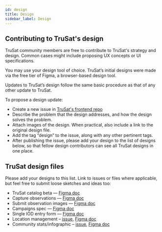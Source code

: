```yaml
---
id: design
title: Design
sidebar_label: Design
---
```


## Contributing to TruSat's design
TruSat community members are free to contribute to TruSat's strategy and design. Common cases might include proposing UX concepts or UI specifications. 

You may use your design tool of choice. TruSat’s initial designs were made via the free tier of Figma, a browser-based design tool.

Updates to TruSat’s design follow the same basic procedure as that of any other update to TruSat.

To propose a design update:
- Create a new issue in [TruSat's frontend repo](https://github.com/consensys-space/trusat-frontend) 
- Describe the problem that the design addresses, and how the design solves the problem.
- Attach images of the design. When practical, also include a link to the original design file. 
- Add the tag “design” to the issue, along with any other pertinent tags.
- After publishing the issue, please add your design to the list of designs below, so that fellow design contributors can see all TruSat designs in one place.

## TruSat design files
Please add your designs to this list. Link to issues or files where applicable, but feel free to submit loose sketches and ideas too:
- TruSat catalog beta — [Figma doc](https://www.figma.com/file/p8e16JtZ2vX8UEq6uN9HYa/TruSat---Beta-Master-Designs?node-id=650%3A2811)
- Capture observations — [Figma doc](https://www.figma.com/file/ZhuhQePQlZ3TuTbnlvcZjH/TruSat---Capture-Observations-UX?node-id=6%3A2915)
- Submit observation images — [Figma doc](https://www.figma.com/file/LEL9dzD9uC3NRstzF26SF7/TruSat---Image-processing?node-id=0%3A1)
- Campaigns spec — [Figma doc](https://www.figma.com/file/BNcXYcUE8yrixSxqmbPkrf/TruSat---8%2F20%2F19---Campaigns-feature-spec?node-id=0%3A1)
- Single IOD entry form — [Figma doc](https://www.figma.com/file/8FNsDfgPeGA9aHu671Pf8o/TruSat---Single-IOD-Entry-Form-Design?node-id=0%3A1)
- Location management – [issue](https://github.com/consensys-space/trusat-frontend/issues/183), [Figma doc](https://www.figma.com/file/9NUQvidxULhcwqf2H9j3ID/TruSat---Location-Management-Designs?node-id=0%3A1)
- Community stats/infographic – [issue](https://github.com/consensys-space/trusat-frontend/issues/265), [Figma doc](https://www.figma.com/file/ARaij3ZCP7lb52zP1Io8Dj/TruSat---Catalog?node-id=1%3A184)
